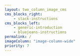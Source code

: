 ```yaml
---
layout: two_column_image_cms 
cms_blocks_right:
    - slack-instructions
cms_blocks_left:
    - generic-introduction
    - bluejeans-instructions
permalink: /
imageColumn: "image-column-wide"
priority: 7
---
```


